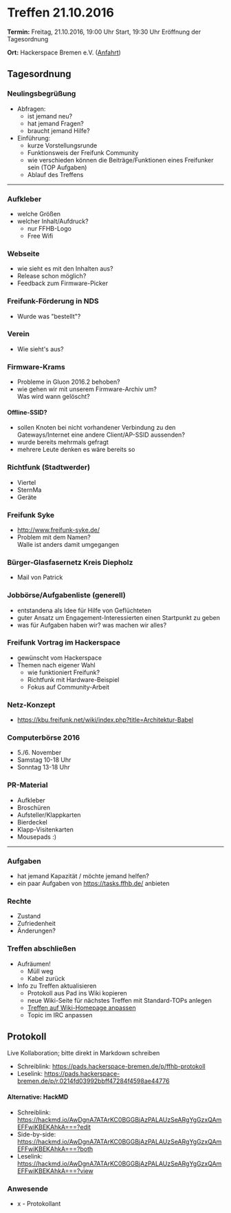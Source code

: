 # Treffen 21.10.2016

**Termin:** Freitag, 21.10.2016, 19:00 Uhr Start, 19:30 Uhr Eröffnung der Tagesordnung

**Ort:** Hackerspace Bremen e.V. ([Anfahrt](https://www.hackerspace-bremen.de/anfahrt/))

## Tagesordnung
### Neulingsbegrüßung
- Abfragen:
    - ist jemand neu?
    - hat jemand Fragen?
    - braucht jemand Hilfe?
- Einführung:
    - kurze Vorstellungsrunde
    - Funktionsweis der Freifunk Community
    - wie verschieden können die Beiträge/Funktionen eines Freifunker sein (TOP Aufgaben)
    - Ablauf des Treffens

---

### Aufkleber
- welche Größen
- welcher Inhalt/Aufdruck?
    - nur FFHB-Logo
    - Free Wifi

### Webseite
* wie sieht es mit den Inhalten aus?
* Release schon möglich?
* Feedback zum Firmware-Picker

### Freifunk-Förderung in NDS
* Wurde was "bestellt"?

### Verein
* Wie sieht's aus?

### Firmware-Krams
* Probleme in Gluon 2016.2 behoben?
* wie gehen wir mit unserem Firmware-Archiv um?  
  Was wird wann gelöscht?

#### Offline-SSID?
- sollen Knoten bei nicht vorhandener Verbindung zu den Gateways/Internet eine andere Client/AP-SSID aussenden?
- wurde bereits mehrmals gefragt
- mehrere Leute denken es wäre bereits so

### Richtfunk (Stadtwerder)
- Viertel
- SternMa
- Geräte

### Freifunk Syke
- http://www.freifunk-syke.de/
- Problem mit dem Namen?  
  Walle ist anders damit umgegangen

### Bürger-Glasfasernetz Kreis Diepholz
- Mail von Patrick

### Jobbörse/Aufgabenliste (generell)
- entstandena als Idee für Hilfe von Geflüchteten
- guter Ansatz um Engagement-Interessierten einen Startpunkt zu geben
- was für Aufgaben haben wir? was machen wir alles?

### Freifunk Vortrag im Hackerspace
- gewünscht vom Hackerspace
- Themen nach eigener Wahl
    - wie funktioniert Freifunk?
    - Richtfunk mit Hardware-Beispiel
    - Fokus auf Community-Arbeit

### Netz-Konzept
- https://kbu.freifunk.net/wiki/index.php?title=Architektur-Babel

### Computerbörse 2016
- 5./6. November
- Samstag 10-18 Uhr
- Sonntag 13-18 Uhr

### PR-Material
- Aufkleber
- Broschüren
- Aufsteller/Klappkarten
- Bierdeckel
- Klapp-Visitenkarten
- Mousepads :)

---

### Aufgaben
- hat jemand Kapazität / möchte jemand helfen?
- ein paar Aufgaben von https://tasks.ffhb.de/ anbieten

### Rechte
- Zustand
- Zufriedenheit
- Änderungen?

### Treffen abschließen
- Aufräumen!
  - Müll weg
  - Kabel zurück
- Info zu Treffen aktualisieren
  - Protokoll aus Pad ins Wiki kopieren
  - neue Wiki-Seite für nächstes Treffen mit Standard-TOPs anlegen
  - [Treffen auf Wiki-Homepage anpassen](Home)
  - Topic im IRC anpassen


## Protokoll
Live Kollaboration; bitte direkt in Markdown schreiben
- Schreiblink: https://pads.hackerspace-bremen.de/p/ffhb-protokoll
- Leselink: https://pads.hackerspace-bremen.de/p/r.0214fd03992bbff47284f4598ae44776

#### Alternative: HackMD
- Schreiblink: https://hackmd.io/AwDgnA7ATArKC0BGGBjAzPALAUzSeARgYgGzxQAmEFFwiKBEKAhkA===?edit
- Side-by-side: https://hackmd.io/AwDgnA7ATArKC0BGGBjAzPALAUzSeARgYgGzxQAmEFFwiKBEKAhkA===?both
- Leselink: https://hackmd.io/AwDgnA7ATArKC0BGGBjAzPALAUzSeARgYgGzxQAmEFFwiKBEKAhkA===?view

### Anwesende
* x - Protokollant